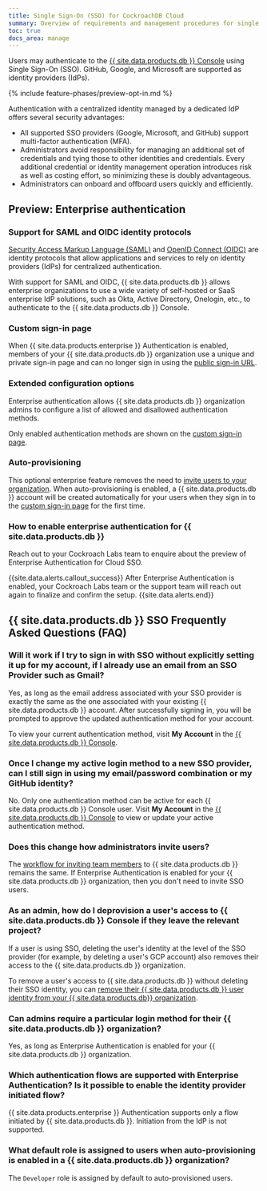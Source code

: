 ```yaml
---
title: Single Sign-On (SSO) for CockroachDB Cloud
summary: Overview of requirements and management procedures for single sign-on (SSO) for the {{ site.data.products.db }} Console
toc: true
docs_area: manage
---
```


Users may authenticate to the [{{ site.data.products.db }} Console](https://cockroachlabs.cloud) using Single Sign-On (SSO). GitHub, Google, and Microsoft are supported as identity providers (IdPs).

{% include feature-phases/preview-opt-in.md %}

Authentication with a centralized identity managed by a dedicated IdP offers several security advantages:

- All supported SSO providers (Google, Microsoft, and GitHub) support multi-factor authentication (MFA).
- Administrators avoid responsibility for managing an additional set of credentials and tying those to other identities and credentials. Every additional credential or identity management operation introduces risk as well as costing effort, so minimizing these is doubly advantageous.
- Administrators can onboard and offboard users quickly and efficiently.

## Preview: Enterprise authentication

### Support for SAML and OIDC identity protocols

[Security Access Markup Language (SAML)](https://en.wikipedia.org/wiki/Security_Assertion_Markup_Language) and [OpenID Connect (OIDC)](https://openid.net/connect/) are identity protocols that allow applications and services to rely on identity providers (IdPs) for centralized authentication.

With support for SAML and OIDC, {{ site.data.products.db }} allows enterprise organizations to use a wide variety of self-hosted or SaaS enterprise IdP solutions, such as Okta, Active Directory, Onelogin, etc., to authenticate to the {{ site.data.products.db }} Console.

### Custom sign-in page

When {{ site.data.products.enterprise }} Authentication is enabled, members of your {{ site.data.products.db }} organization use a unique and private sign-in page and can no longer sign in using the [public sign-in URL](https://cockroachlabs.cloud).

### Extended configuration options

Enterprise authentication allows {{ site.data.products.db }} organization admins to configure a list of allowed and disallowed authentication methods.

Only enabled authentication methods are shown on the [custom sign-in page](#custom-sign-in-page).

### Auto-provisioning

This optional enterprise feature removes the need to [invite users to your organization](https://www.cockroachlabs.com/docs/cockroachcloud/console-access-management.html#invite-team-members-to-cockroachdb-cloud). When auto-provisioning is enabled, a {{ site.data.products.db }} account will be created automatically for your users when they sign in to the [custom sign-in page](#custom-sign-in-page) for the first time.

### How to enable enterprise authentication for {{ site.data.products.db }}

Reach out to your Cockroach Labs team to enquire about the preview of Enterprise Authentication for Cloud SSO.

{{site.data.alerts.callout_success}}
After Enterprise Authentication is enabled, your Cockroach Labs team or the support team will reach out again to finalize and confirm the setup.
{{site.data.alerts.end}}

## {{ site.data.products.db }} SSO Frequently Asked Questions (FAQ)

### Will it work if I try to sign in with SSO without explicitly setting it up for my account, if I already use an email from an SSO Provider such as Gmail?

Yes, as long as the email address associated with your SSO provider is exactly the same as the one associated with your existing {{ site.data.products.db }} account. After successfully signing in, you will be prompted to approve the updated authentication method for your account.

To view your current authentication method, visit **My Account** in the [{{ site.data.products.db }} Console](https://cockroachlabs.cloud).

### Once I change my active login method to a new SSO provider, can I still sign in using my email/password combination or my GitHub identity?

No. Only one authentication method can be active for each {{ site.data.products.db }} Console user. Visit **My Account** in the [{{ site.data.products.db }} Console](https://cockroachlabs.cloud) to view or update your active authentication method.

### Does this change how administrators invite users?

The [workflow for inviting team members](console-access-management.html#invite-team-members-to-cockroachdb-cloud) to {{ site.data.products.db }} remains the same. If Enterprise Authentication is enabled for your {{ site.data.products.db }} organization, then you don't need to invite SSO users.

### As an admin, how do I deprovision a user's access to {{ site.data.products.db }} Console if they leave the relevant project?

If a user is using SSO, deleting the user's identity at the level of the SSO provider (for example, by deleting a user's GCP account) also removes their access to the {{ site.data.products.db }} organization.

To remove a user's access to {{ site.data.products.db }} without deleting their SSO identity, you can [remove their {{ site.data.products.db }} user identity from your {{ site.data.products.db}} organization](console-access-management.html#delete-a-team-member).

### Can admins require a particular login method for their {{ site.data.products.db }} organization?

Yes, as long as Enterprise Authentication is enabled for your {{ site.data.products.db }} organization.

### Which authentication flows are supported with Enterprise Authentication? Is it possible to enable the identity provider initiated flow?

{{ site.data.products.enterprise }} Authentication supports only a flow initiated by {{ site.data.products.db }}. Initiation from the IdP is not supported.

### What default role is assigned to users when auto-provisioning is enabled in a {{ site.data.products.db }} organization?

The `Developer` role is assigned by default to auto-provisioned users.
